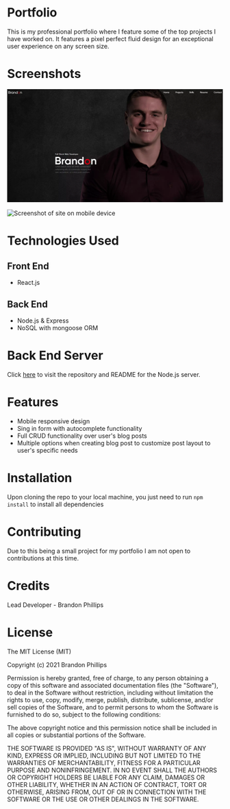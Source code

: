 # Portfolio
This is my professional portfolio where I feature some of the top projects I have worked on.  It features a pixel perfect fluid design for an exceptional user experience on any screen size.

# Screenshots
![Screenshot of portfolio site](./public/assets/images/social.webp)

![Screenshot of site on mobile device](https://i.imgur.com/b74WPRc.jpg)

# Technologies Used
## Front End
- React.js

## Back End
- Node.js & Express
- NoSQL with mongoose ORM

# Back End Server
Click [here](https://github.com/BrandonP321/blog-cms-server) to visit the repository and README for the Node.js server.

# Features
- Mobile responsive design
- Sing in form with autocomplete functionality
- Full CRUD functionality over user's blog posts
- Multiple options when creating blog post to customize post layout to user's specific needs

# Installation
Upon cloning the repo to your local machine, you just need to run `npm install` to install all dependencies 

# Contributing
Due to this being a small project for my portfolio I am not open to contributions at this time.

# Credits
Lead Developer - Brandon Phillips

# License
The MIT License (MIT)

Copyright (c) 2021 Brandon Phillips

Permission is hereby granted, free of charge, to any person obtaining a copy of this software and associated documentation files (the "Software"), to deal in the Software without restriction, including without limitation the rights to use, copy, modify, merge, publish, distribute, sublicense, and/or sell copies of the Software, and to permit persons to whom the Software is furnished to do so, subject to the following conditions:

The above copyright notice and this permission notice shall be included in all copies or substantial portions of the Software.

THE SOFTWARE IS PROVIDED "AS IS", WITHOUT WARRANTY OF ANY KIND, EXPRESS OR IMPLIED, INCLUDING BUT NOT LIMITED TO THE WARRANTIES OF MERCHANTABILITY, FITNESS FOR A PARTICULAR PURPOSE AND NONINFRINGEMENT. IN NO EVENT SHALL THE AUTHORS OR COPYRIGHT HOLDERS BE LIABLE FOR ANY CLAIM, DAMAGES OR OTHER LIABILITY, WHETHER IN AN ACTION OF CONTRACT, TORT OR OTHERWISE, ARISING FROM, OUT OF OR IN CONNECTION WITH THE SOFTWARE OR THE USE OR OTHER DEALINGS IN THE SOFTWARE.